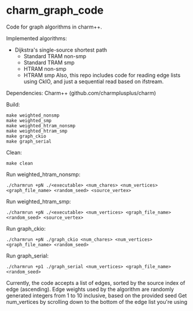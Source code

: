 # charm_graph_code
Code for graph algorithms in charm++.

Implemented algorithms:
* Dijkstra's single-source shortest path
    * Standard TRAM non-smp
    * Standard TRAM smp
    * HTRAM non-smp
    * HTRAM smp
Also, this repo includes code for reading edge lists using CkIO, and just a sequential read based on ifstream.

Dependencies: Charm++ (github.com/charmplusplus/charm)

Build:

```
make weighted_nonsmp
make weighted_smp
make weighted_htram_nonsmp
make weighted_htram_smp
make graph_ckio
make graph_serial
```

Clean:
```
make clean
```

Run weighted_htram_nonsmp:
```
./charmrun +pN ./<executable> <num_chares> <num_vertices> <graph_file_name> <random_seed> <source_vertex>
```

Run weighted_htram_smp:
```
./charmrun +pN ./<executable> <num_vertices> <graph_file_name> <random_seed> <source_vertex>
```

Run graph_ckio:
```
./charmrun +pN ./graph_ckio <num_chares> <num_vertices> <graph_file_name> <random_seed>
```

Run graph_serial:
```
./charmrun +p1 ./graph_serial <num_vertices> <graph_file_name> <random_seed>
```

Currently, the code accepts a list of edges, sorted by the source index of edge (ascending).
Edge weights used by the algorithm are randomly generated integers from 1 to 10 inclusive, based on the provided seed
Get num_vertices by scrolling down to the bottom of the edge list you're using
